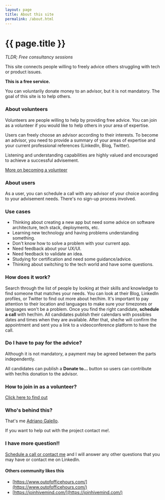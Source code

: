 ```yaml
---
layout: page
title: About this site
permalink: /about.html
---
```


# {{ page.title }}

*TLDR; Free consultancy sessions*

This site connects people willing to freely advice others struggling with tech or product issues.

**This is a free service.** 

You can voluntarily donate money to an advisor, but it is not mandatory. The goal of this site is to help others.

### About volunteers

Volunteers are people willing to help by providing free advice. You can join as a volunteer if you would like to help others in your area of expertise. 

Users can freely choose an advisor according to their interests. To become an advisor, you need to provide a summary of your areas of expertise and your current professional references (LinkedIn, Blog, Twitter). 

Listening and understanding capabilities are highly valued and encouraged to achieve a successful advisement.

[More on becoming a volunteer](/join.html)

### About users

As a user, you can schedule a call with any advisor of your choice acording to your advisement needs. There's no sign-up process involved.

### Use cases

- Thinking about creating a new app but need some advice on software architecture, tech stack, deployments, etc.
- Learning new technology and having problems understanding something.
- Don't know how to solve a problem with your current app.
- Need feedback about your UX/UI.
- Need feedback to validate an idea.
- Studying for certification and need some guidance/advice.
- Thinking about switching to the tech world and have some questions.

### How does it work?

Search through the list of people by looking at their skills and knowledge to find someone that matches your needs. You can look at their Blog, LinkedIn profiles, or Twitter to find out more about her/him.
It's important to pay attention to their location and languages to make sure your timezones or languages won't be a problem.
Once you find the right candidate, **schedule a call** with her/him. All candidates publish their calendars with possibles dates and times when they are available. After that, she/he will confirm the appointment and sent you a link to a videoconference platform to have the call.

### Do I have to pay for the advice?

Although it is not mandatory, a payment may be agreed between the parts independently.

All candidates can publish a **Donate to...** button so users can contribute with her/his donation to the advisor.

### How to join in as a volunteer?
[Click here to find out](/join.html)

### Who's behind this?
That's me [Adriano Galello](/adriano.galello).

If you want to help out with the project contact me!. 

### I have more question!!
[Schedule a call or contact me](/adriano.galello) and I will answer any other questions that you may have or contact me on LinkedIn.

#### Others community likes this

- [https://www.outofofficehours.com/](https://www.outofofficehours.com/)
- [https://joinhivemind.com/](https://joinhivemind.com/)